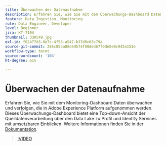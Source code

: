 ```yaml
---
title: Überwachen der Datenaufnahme
description: Erfahren Sie, wie Sie mit dem Überwachungs-Dashboard Daten, die in Adobe Experience Platform eingespeist werden, überwachen und verfolgen können. Dieses Überwachungs-Dashboard bietet eine Top-Down-Ansicht der Quelldatenverarbeitung durch den Data Lake zu den Profil- und Identitäts-Services auf den Ebenen von Quelle, Datenfluss und Datenflusslauf, und dies mit zeitnahen Handlungsempfehlungen.
feature: Data Ingestion, Monitoring
role: Data Engineer, Developer
level: Beginner
jira: KT-7104
thumbnail: 330549.jpg
exl-id: f02477d3-8e7c-4f53-a547-b37d0c63c79a
source-git-commit: 286c85aa88d44574f00ded67f0de8e0c945a153e
workflow-type: tm+mt
source-wordcount: '104'
ht-degree: 61%

---
```


# Überwachen der Datenaufnahme

Erfahren Sie, wie Sie mit dem Monitoring-Dashboard Daten überwachen und verfolgen, die in Adobe Experience Platform aufgenommen werden. Dieses Überwachungs-Dashboard bietet eine Top-down-Ansicht der Quelldatenverarbeitung über den Data Lake zu Profil und Identity Services mit umsetzbaren Einblicken. Weitere Informationen finden Sie in der [Dokumentation](https://experienceleague.adobe.com/docs/experience-platform/dataflows/ui/monitor-sources.html?lang=de).

>[!VIDEO](https://video.tv.adobe.com/v/3411990?learn=on&enablevpops&captions=ger)
